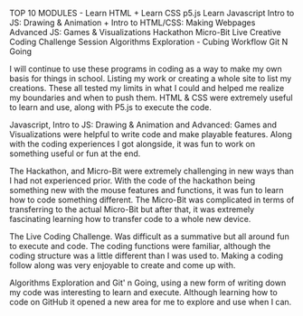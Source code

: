TOP 10 MODULES -
Learn HTML + Learn CSS
p5.js
Learn Javascript
Intro to JS: Drawing & Animation + Intro to HTML/CSS: Making Webpages
Advanced JS: Games & Visualizations
Hackathon
Micro-Bit
Live Creative Coding Challenge Session
Algorithms Exploration - Cubing Workflow
Git N Going

I will continue to use these programs in coding as a way to make my own basis for things in school. Listing my work or creating a whole site to list my creations. These all tested my limits in what I could and helped me realize my boundaries and when to push them. HTML & CSS were extremely useful to learn and use, along with P5.js to execute the code. 

Javascript, Intro to JS: Drawing & Animation and Advanced: Games and Visualizations were helpful to write code and make playable features. Along with the coding experiences I got alongside, it was fun to work on something useful or fun at the end. 

The Hackathon, and Micro-Bit were extremely challenging in new ways than I had not experienced prior. With the code of the hackathon being something new with the mouse features and functions, it was fun to learn how to code something different. The Micro-Bit was complicated in terms of transferring to the actual Micro-Bit but after that, it was extremely fascinating learning how to transfer code to a whole new device. 

The Live Coding Challenge. Was difficult as a summative but all around fun to execute and code. The coding functions were familiar, although the coding structure was a little different than I was used to. Making a coding follow along was very enjoyable to create and come up with.

Algorithms Exploration and Git' n Going, using a new form of writing down my code was interesting to learn and execute. Although learning how to code on GitHub it opened a new area for me to explore and use when I can. 
